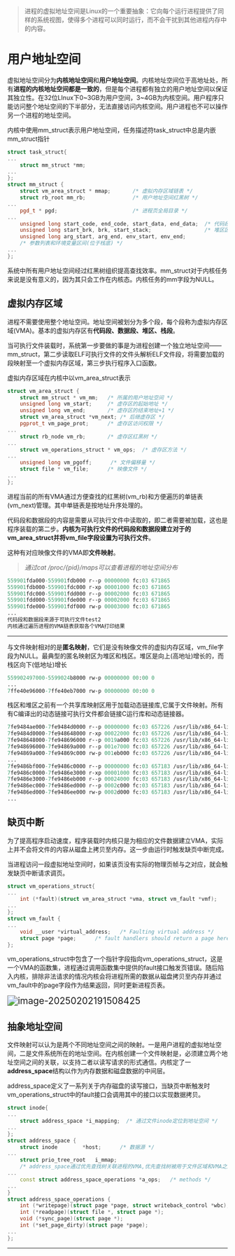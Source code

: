 > 进程的虚拟地址空间是Linux的一个重要抽象：它向每个运行进程提供了同样的系统视图，使得多个进程可以同时运行，而不会干扰到其他进程内存中的内容。

# 用户地址空间

虚拟地址空间分为**内核地址空间**和**用户地址空间**。内核地址空间位于高地址处，所有**进程的内核地址空间都是一致的**，但是每个进程都有独立的用户地址空间以保证其独立性。在32位LInux下0\~3GB为用户空间，3\~4GB为内核空间。用户程序只能访问整个地址空间的下半部分，无法直接访问内核空间。用户进程也不可以操作另一个进程的地址空间。

内核中使用mm_struct表示用户地址空间，任务描述符task_struct中总是内嵌mm_struct指针

```c++
struct task_struct{
...
    struct mm_struct *mm;  
...
};
struct mm_struct {
	struct vm_area_struct * mmap;		/* 虚拟内存区域链表 */
	struct rb_root mm_rb;				/* 用户地址空间红黑树 */
...	
	pgd_t * pgd;						/* 进程页全局目录 */
...
	unsigned long start_code, end_code, start_data, end_data;  /* 代码段和数据段区间 */
	unsigned long start_brk, brk, start_stack;				   /* 堆区区间,栈区始位置 */	
	unsigned long arg_start, arg_end, env_start, env_end;		
    /* 参数列表和环境变量区间(位于栈底) */
...
};
```

系统中所有用户地址空间经过红黑树组织提高查找效率。mm_struct对于内核任务来说是没有意义的，因为其只会工作在内核态。内核任务的mm字段为NULL。

## 虚拟内存区域

进程不需要使用整个地址空间。地址空间被划分为多个段，每个段称为虚拟内存区域(VMA)。基本的虚拟内存区有**代码段、数据段、堆区、栈段**。

当可执行文件装载时，系统第一步要做的事是为进程创建一个独立地址空间——mm_struct，第二步读取ELF可执行文件的文件头解析ELF文件段，将需要加载的段映射至一个虚拟内存区域，第三步执行程序入口函数。

虚拟内存区域在内核中以vm_area_struct表示

```c++
struct vm_area_struct {
	struct mm_struct * vm_mm;	/* 所属的用户地址空间 */
	unsigned long vm_start;		/* 虚存区的起始地址 */
	unsigned long vm_end;		/* 虚存区的结束地址+1 */
	struct vm_area_struct *vm_next; /* 后继虚存区 */
	pgprot_t vm_page_prot;		/* 虚存区访问权限 */
...
	struct rb_node vm_rb;		/* 虚存区红黑树 */
...
	struct vm_operations_struct * vm_ops;  /* 虚存区方法 */
...
    unsigned long vm_pgoff;      /* 文件偏移量 */
	struct file * vm_file;		/* 映像文件 */
...
};
```

进程当前的所有VMA通过方便查找的红黑树(vm_rb)和方便遍历的单链表(vm_next)管理。其中单链表是按地址升序处理的。

代码段和数据段的内容是需要从可执行文件中读取的，即二者需要被加载，这也是程序装载的第二步。**内核为可执行文件的代码段和数据段建立对于的vm_area_struct并将vm_file字段设置为可执行文件**。

这种有对应映像文件的VMA即**文件映射**。

> *通过cat /proc/{pid}/maps可以查看进程的地址空间分布*

```tcl
559901fda000-559901fdb000 r--p 00000000 fc:03 671865                     /home/chx/eg/test/test2
559901fdb000-559901fdc000 r-xp 00001000 fc:03 671865                     /home/chx/eg/test/test2
559901fdc000-559901fdd000 r--p 00002000 fc:03 671865                     /home/chx/eg/test/test2
559901fdd000-559901fde000 r--p 00002000 fc:03 671865                     /home/chx/eg/test/test2
559901fde000-559901fdf000 rw-p 00003000 fc:03 671865                     /home/chx/eg/test/test2
...
代码段和数据段来源于可执行文件test2
内核通过遍历进程的VMA链表获取各个VMA打印结果
```

----

与文件映射相对的是**匿名映射**，它们是没有映像文件的虚拟内存区域，vm_file字段为NULL。最典型的匿名映射区为堆区和栈区。堆区是向上(高地址)增长的，而栈区向下(低地址)增长

```tcl
559902497000-5599024b8000 rw-p 00000000 00:00 0                          [heap]
...
7ffe40e96000-7ffe40eb7000 rw-p 00000000 00:00 0                          [stack]    
```

栈区和堆区之前有一个共享库映射区用于加载动态链接库,它属于文件映射。所有有C编译出的动态链接可执行文件都会链接C运行库和动态链接器。

```tcl
7fe9484ae000-7fe9484d0000 r--p 00000000 fc:03 657226 /usr/lib/x86_64-linux-gnu/libc-2.31.so
7fe9484d0000-7fe948648000 r-xp 00022000 fc:03 657226 /usr/lib/x86_64-linux-gnu/libc-2.31.so
7fe948648000-7fe948696000 r--p 0019a000 fc:03 657226 /usr/lib/x86_64-linux-gnu/libc-2.31.so
7fe948696000-7fe94869a000 r--p 001e7000 fc:03 657226 /usr/lib/x86_64-linux-gnu/libc-2.31.so
7fe94869a000-7fe94869c000 rw-p 001eb000 fc:03 657226 /usr/lib/x86_64-linux-gnu/libc-2.31.so
...
7fe9486bf000-7fe9486c0000 r--p 00000000 fc:03 657183 /usr/lib/x86_64-linux-gnu/ld-2.31.so
7fe9486c0000-7fe9486e3000 r-xp 00001000 fc:03 657183 /usr/lib/x86_64-linux-gnu/ld-2.31.so
7fe9486e3000-7fe9486eb000 r--p 00024000 fc:03 657183 /usr/lib/x86_64-linux-gnu/ld-2.31.so
7fe9486ec000-7fe9486ed000 r--p 0002c000 fc:03 657183 /usr/lib/x86_64-linux-gnu/ld-2.31.so
7fe9486ed000-7fe9486ee000 rw-p 0002d000 fc:03 657183 /usr/lib/x86_64-linux-gnu/ld-2.31.so
...
```

## 缺页中断

为了提高程序启动速度，程序装载时内核只是为相应的文件数据建立VMA，实际上并不会将文件的内容从磁盘上拷贝至内存。这一步由运行时触发缺页中断完成。

当进程访问一段虚拟地址空间时，如果该页没有实际的物理页帧与之对应，就会触发缺页中断请求调页。

```c++
struct vm_operations_struct{
...
	int (*fault)(struct vm_area_struct *vma, struct vm_fault *vmf);
...
};
struct vm_fault {
...
	void __user *virtual_address;	/* Faulting virtual address */
	struct page *page;		/* fault handlers should return a page here*/
};
```

vm_operations_struct中包含了一个指针字段指向vm_operations_struct，这是一个VMA的函数集，进程通过调用函数集中提供的fault接口触发页错误。随后陷入内核，排除非法请求的情况内核会将进程所需的数据从磁盘拷贝至内存并通过vm_fault中的page字段作为结果返回，同时更新进程页表。

<img src="https://chx-typora.oss-cn-hangzhou.aliyuncs.com/typora/image-20250202191508425.png" alt="image-20250202191508425" style="zoom:150%;" />

## 抽象地址空间

文件映射可以认为是两个不同地址空间之间的映射。一是用户进程的虚拟地址空间，二是文件系统所在的地址空间。在内核创建一个文件映射是，必须建立两个地址空间之间的关联，以支持二者以读写请求的形式通信。内核定了一**address_space**结构以作为内存数据和磁盘数据的中间层。

address_space定义了一系列关于内存磁盘的读写接口，当缺页中断触发时vm_operations_struct中的fault接口会调用其中的接口以实现数据拷贝。

```c++
struct inode{
...
    struct address_space *i_mapping;  /* 通过文件inode定位到地址空间 */
...
};
struct address_space {
	struct inode		*host;		/* 数据源 */
...
    struct prio_tree_root	i_mmap;  
    /* address_space通过优先查找树关联进程的VMA,优先查找树被用于文件区域和VMA之间的关联*/
...
	const struct address_space_operations *a_ops;	/* methods */
...
}
struct address_space_operations {
	int (*writepage)(struct page *page, struct writeback_control *wbc);
	int (*readpage)(struct file *, struct page *);
	void (*sync_page)(struct page *);
	int (*set_page_dirty)(struct page *page);
...
};
```

-----